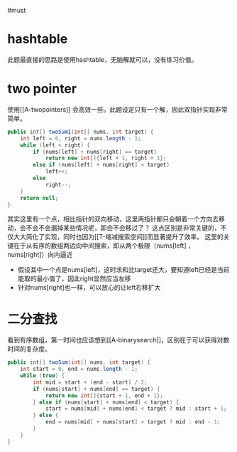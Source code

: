 #must

# hashtable
此题最直接的思路是使用hashtable，无脑解就可以，没有练习价值。

# two pointer
使用[[A-twopointers]] 会高效一些。此题设定只有一个解，因此双指针实现非常简单。

```java
public int[] twoSum1(int[] nums, int target) {
	int left = 0, right = nums.length - 1;
	while (left < right) {
		if (nums[left] + nums[right] == target)
			return new int[]{left + 1, right + 1};
		else if (nums[left] + nums[right] < target)
			left++;
		else
			right--;
	}
	return null;
}
```


其实这里有一个点，相比指针的双向移动，这里两指针都只会朝着一个方向去移动，会不会不会漏掉某些情况呢，即会不会移过了？
这点区别是非常关键的，不仅大大简化了实现，同时也因为[[T-缩减搜索空间]]而显著提升了效率。
这里的关键在于从有序的数组两边向中间搜索，即从两个极限（nums[left] ，nums[right]）向内逼近
- 假设其中一个点是nums[left]，这时求和比target还大，要知道left已经是当前能取的最小值了，因此right显然应当左移
- 针对nums[right]也一样，可以放心的让left右移扩大


# 二分查找
看到有序数组，第一时间也应该想到[[A-binarysearch]]，区别在于可以获得对数时间的复杂度。

```java
public int[] twoSum(int[] nums, int target) {
	int start = 0, end = nums.length - 1;
	while (true) {
		int mid = start + (end - start) / 2;
		if (nums[start] + nums[end] == target) {
			return new int[]{start + 1, end + 1};
		} else if (nums[start] + nums[end] < target) {
			start = nums[mid] + nums[end] < target ? mid : start + 1;
		} else {
			end = nums[mid] + nums[start] > target ? mid : end - 1;
		}
	}
}
```